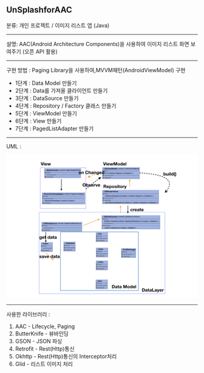 ## UnSplashforAAC
분류: 개인 프로젝트 / 이미지 리스트 앱 (Java)
_ _ _

설명: AAC(Android Architecture Components)을 사용하여
이미지 리스트 화면 보여주기 (오픈 API 활용)
_ _ _

구현 방법 : Paging Library을 사용하여,MVVM패턴(AndroidViewModel) 구현
- 1단계 : Data Model 만들기
- 2단계 : Data를 가져올 클라이언트 만들기
- 3단계 : DataSource 만들기
- 4단계 : Repository / Factory 클래스 만들기
- 5단계 : ViewModel 만들기
- 6단계 : View 만들기
- 7단계 : PagedListAdapter 만들기

_ _ _

UML :

![UnslashforAAC_UML](./UnslashforAAC_UML.png)

_ _ _

사용한 라이브러리 :
1. AAC - Lifecycle, Paging
2. ButterKnife - 뷰바인딩
3. GSON - JSON 파싱
4. Retrofit - Rest(Http)통신
5. Okhttp - Rest(Http)통신의 Interceptor처리
6. Glid - 리스트 이미지 처리

